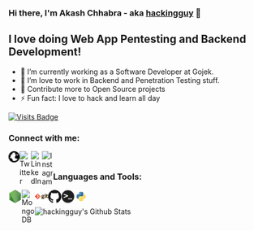 ### Hi there, I'm Akash Chhabra - aka [hackingguy][website] 👋

## I love doing Web App Pentesting and Backend Development!
- 🔭 I’m currently working as a Software Developer at Gojek.
- 🌱 I’m love to work in Backend and Penetration Testing stuff.
- 🥅 Contribute more to Open Source projects
- ⚡ Fun fact: I love to hack and learn all day

[![Visits Badge](https://visitor-badge.glitch.me/badge?page_id=hackingguy)](https://hackingguy.tech)

### Connect with me:

[<img align="left" alt="website" width="22px" src="https://raw.githubusercontent.com/iconic/open-iconic/master/svg/globe.svg" />][website]
[<img align="left" alt=" Twitter" width="22px" src="https://cdn.jsdelivr.net/npm/simple-icons@v3/icons/twitter.svg" />][twitter]
[<img align="left" alt="LinkedIn" width="22px" src="https://cdn.jsdelivr.net/npm/simple-icons@v3/icons/linkedin.svg" />][linkedin]
[<img align="left" alt="Instagram" width="22px" src="https://cdn.jsdelivr.net/npm/simple-icons@v3/icons/instagram.svg" />][instagram]

<br />

### Languages and Tools:

<img align="left" alt="NodeJS" width="26px" src="https://raw.githubusercontent.com/github/explore/80688e429a7d4ef2fca1e82350fe8e3517d3494d/topics/nodejs/nodejs.png" />
<img align="left" alt="MongoDB" width="26px" src="https://groupe-sii.github.io/cheat-sheets/assets/images/mongodb.png" />
<img align="left" alt="Git" width="26px" src="https://raw.githubusercontent.com/github/explore/80688e429a7d4ef2fca1e82350fe8e3517d3494d/topics/git/git.png" />
<img align="left" alt="GitHub" width="26px" src="https://raw.githubusercontent.com/github/explore/78df643247d429f6cc873026c0622819ad797942/topics/github/github.png" no />
<img align="left" alt="HTML5" width="26px" src="https://raw.githubusercontent.com/github/explore/80688e429a7d4ef2fca1e82350fe8e3517d3494d/topics/terminal/terminal.png" />
<img align="left" alt="Python3" width="26px" src="https://raw.githubusercontent.com/github/explore/80688e429a7d4ef2fca1e82350fe8e3517d3494d/topics/python/python.png" />


<br>
<br>

<img align="left" alt="hackingguy's Github Stats" src="https://github-readme-stats.vercel.app/api?username=hackingguy&show_icons=true&hide_border=true" />

[website]: https://hackingguy.tech/
[twitter]: https://twitter.com/_hackingguy
[instagram]: https://www.instagram.com/_hackingguy
[linkedin]: https://www.linkedin.com/in/akashchhabra710
